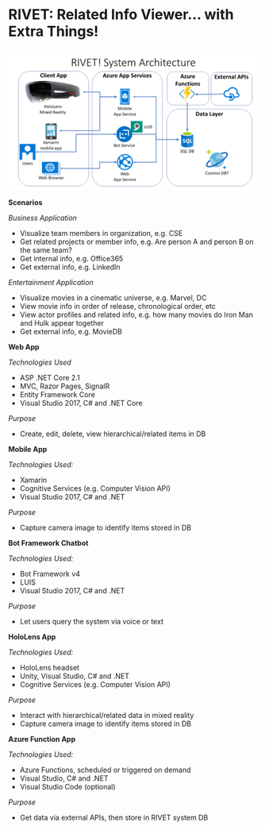 # RIVET: Related Info Viewer... with Extra Things!

![](images/Related-Info-Viewer.png)

**Scenarios**

*Business Application*
- Visualize team members in organization, e.g. CSE
- Get related projects or member info, e.g. Are person A and person B on the same team?
- Get internal info, e.g. Office365
- Get external info, e.g. LinkedIn

*Entertainment Application*
- Visualize movies in a cinematic universe, e.g. Marvel, DC
- View movie info in order of release, chronological order, etc
- View actor profiles and related info, e.g. how many movies do Iron Man and Hulk appear together
- Get external info, e.g. MovieDB


**Web App**

*Technologies Used*
- ASP .NET Core 2.1
- MVC, Razor Pages, SignalR
- Entity Framework Core
- Visual Studio 2017, C# and .NET Core

*Purpose*
- Create, edit, delete, view hierarchical/related items in DB


**Mobile App**

*Technologies Used:*
- Xamarin
- Cognitive Services (e.g. Computer Vision API)
- Visual Studio 2017, C# and .NET

*Purpose*
- Capture camera image to identify items stored in DB


**Bot Framework Chatbot**

*Technologies Used:*
- Bot Framework v4
- LUIS
- Visual Studio 2017, C# and .NET

*Purpose*
- Let users query the system via voice or text 


**HoloLens App**

*Technologies Used:*
- HoloLens headset
- Unity, Visual Studio, C# and .NET
- Cognitive Services (e.g. Computer Vision API)

*Purpose*
- Interact with hierarchical/related data in mixed reality 
- Capture camera image to identify items stored in DB


**Azure Function App**

*Technologies Used:*
- Azure Functions, scheduled or triggered on demand 
- Visual Studio, C# and .NET
- Visual Studio Code (optional)

*Purpose*
- Get data via external APIs, then store in RIVET system DB


